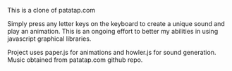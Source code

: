 This is a clone of patatap.com

Simply press any letter keys on the keyboard to create a unique sound and play an animation.
This is an ongoing effort to better my abilities in using javascript graphical libraries.

Project uses paper.js for animations and howler.js for sound generation. Music obtained from patatap.com github repo.
